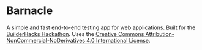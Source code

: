 # Barnacle

A simple and fast end-to-end testing app for web applications. Built for the [BuilderHacks Hackathon](https://hacks.buildergroop.com/). Uses the [Creative Commons Attribution-NonCommercial-NoDerivatives 4.0 International License](/LICENSE.md).
